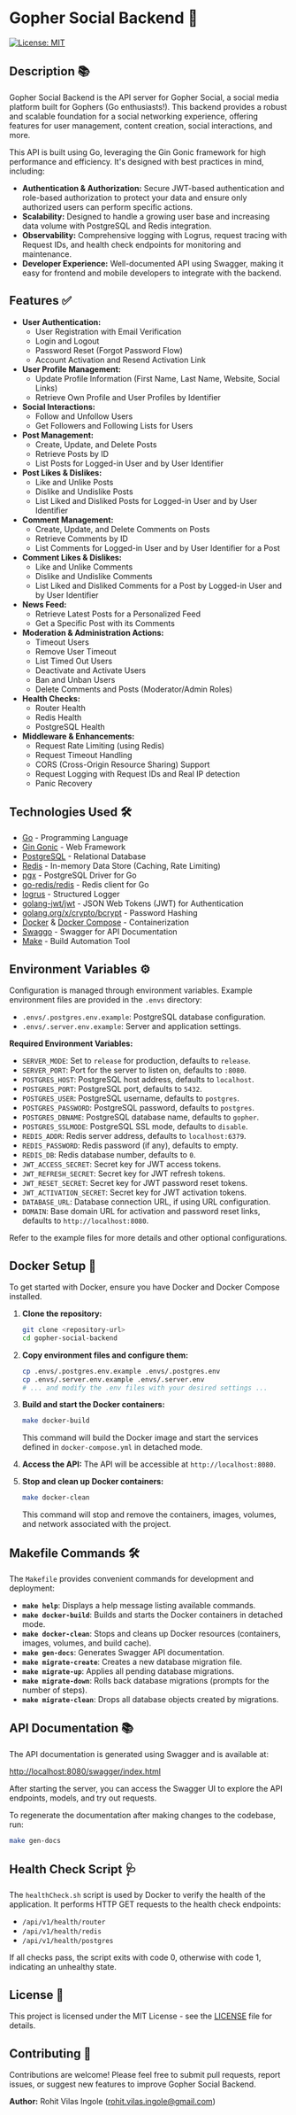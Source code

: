 # Gopher Social Backend 🚀

[![License: MIT](https://img.shields.io/badge/License-MIT-yellow.svg)](https://opensource.org/licenses/MIT)

## Description 📚

Gopher Social Backend is the API server for Gopher Social, a social media platform built for Gophers (Go enthusiasts!). This backend provides a robust and scalable foundation for a social networking experience, offering features for user management, content creation, social interactions, and more.

This API is built using Go, leveraging the Gin Gonic framework for high performance and efficiency. It's designed with best practices in mind, including:

*   **Authentication & Authorization:** Secure JWT-based authentication and role-based authorization to protect your data and ensure only authorized users can perform specific actions.
*   **Scalability:** Designed to handle a growing user base and increasing data volume with PostgreSQL and Redis integration.
*   **Observability:** Comprehensive logging with Logrus, request tracing with Request IDs, and health check endpoints for monitoring and maintenance.
*   **Developer Experience:**  Well-documented API using Swagger, making it easy for frontend and mobile developers to integrate with the backend.

## Features ✅

*   **User Authentication:**
    *   User Registration with Email Verification
    *   Login and Logout
    *   Password Reset (Forgot Password Flow)
    *   Account Activation and Resend Activation Link
*   **User Profile Management:**
    *   Update Profile Information (First Name, Last Name, Website, Social Links)
    *   Retrieve Own Profile and User Profiles by Identifier
*   **Social Interactions:**
    *   Follow and Unfollow Users
    *   Get Followers and Following Lists for Users
*   **Post Management:**
    *   Create, Update, and Delete Posts
    *   Retrieve Posts by ID
    *   List Posts for Logged-in User and by User Identifier
*   **Post Likes & Dislikes:**
    *   Like and Unlike Posts
    *   Dislike and Undislike Posts
    *   List Liked and Disliked Posts for Logged-in User and by User Identifier
*   **Comment Management:**
    *   Create, Update, and Delete Comments on Posts
    *   Retrieve Comments by ID
    *   List Comments for Logged-in User and by User Identifier for a Post
*   **Comment Likes & Dislikes:**
    *   Like and Unlike Comments
    *   Dislike and Undislike Comments
    *   List Liked and Disliked Comments for a Post by Logged-in User and by User Identifier
*   **News Feed:**
    *   Retrieve Latest Posts for a Personalized Feed
    *   Get a Specific Post with its Comments
*   **Moderation & Administration Actions:**
    *   Timeout Users
    *   Remove User Timeout
    *   List Timed Out Users
    *   Deactivate and Activate Users
    *   Ban and Unban Users
    *   Delete Comments and Posts (Moderator/Admin Roles)
*   **Health Checks:**
    *   Router Health
    *   Redis Health
    *   PostgreSQL Health
*   **Middleware & Enhancements:**
    *   Request Rate Limiting (using Redis)
    *   Request Timeout Handling
    *   CORS (Cross-Origin Resource Sharing) Support
    *   Request Logging with Request IDs and Real IP detection
    *   Panic Recovery

## Technologies Used 🛠️

*   [Go](https://go.dev/) - Programming Language
*   [Gin Gonic](https://gin-gonic.com/) - Web Framework
*   [PostgreSQL](https://www.postgresql.org/) - Relational Database
*   [Redis](https://redis.io/) - In-memory Data Store (Caching, Rate Limiting)
*   [pgx](https://github.com/jackc/pgx) - PostgreSQL Driver for Go
*   [go-redis/redis](https://github.com/redis/go-redis) - Redis client for Go
*   [logrus](https://github.com/sirupsen/logrus) - Structured Logger
*   [golang-jwt/jwt](https://github.com/golang-jwt/jwt/v5) - JSON Web Tokens (JWT) for Authentication
*   [golang.org/x/crypto/bcrypt](https://pkg.go.dev/golang.org/x/crypto/bcrypt) - Password Hashing
*   [Docker](https://www.docker.com/) & [Docker Compose](https://docs.docker.com/compose/) - Containerization
*   [Swaggo](https://github.com/swaggo/swag) - Swagger for API Documentation
*   [Make](https://www.gnu.org/software/make/) - Build Automation Tool

## Environment Variables ⚙️

Configuration is managed through environment variables. Example environment files are provided in the `.envs` directory:

*   `.envs/.postgres.env.example`: PostgreSQL database configuration.
*   `.envs/.server.env.example`: Server and application settings.

**Required Environment Variables:**

*   `SERVER_MODE`:  Set to `release` for production, defaults to `release`.
*   `SERVER_PORT`:  Port for the server to listen on, defaults to `:8080`.
*   `POSTGRES_HOST`: PostgreSQL host address, defaults to `localhost`.
*   `POSTGRES_PORT`: PostgreSQL port, defaults to `5432`.
*   `POSTGRES_USER`: PostgreSQL username, defaults to `postgres`.
*   `POSTGRES_PASSWORD`: PostgreSQL password, defaults to `postgres`.
*   `POSTGRES_DBNAME`: PostgreSQL database name, defaults to `gopher`.
*   `POSTGRES_SSLMODE`: PostgreSQL SSL mode, defaults to `disable`.
*   `REDIS_ADDR`: Redis server address, defaults to `localhost:6379`.
*   `REDIS_PASSWORD`: Redis password (if any), defaults to empty.
*   `REDIS_DB`: Redis database number, defaults to `0`.
*   `JWT_ACCESS_SECRET`: Secret key for JWT access tokens.
*   `JWT_REFRESH_SECRET`: Secret key for JWT refresh tokens.
*   `JWT_RESET_SECRET`: Secret key for JWT password reset tokens.
*   `JWT_ACTIVATION_SECRET`: Secret key for JWT activation tokens.
*   `DATABASE_URL`: Database connection URL, if using URL configuration.
*   `DOMAIN`: Base domain URL for activation and password reset links, defaults to `http://localhost:8080`.

Refer to the example files for more details and other optional configurations.

## Docker Setup 🐳

To get started with Docker, ensure you have Docker and Docker Compose installed.

1.  **Clone the repository:**
    ```bash
    git clone <repository-url>
    cd gopher-social-backend
    ```

2.  **Copy environment files and configure them:**
    ```bash
    cp .envs/.postgres.env.example .envs/.postgres.env
    cp .envs/.server.env.example .envs/.server.env
    # ... and modify the .env files with your desired settings ...
    ```

3.  **Build and start the Docker containers:**
    ```bash
    make docker-build
    ```
    This command will build the Docker image and start the services defined in `docker-compose.yml` in detached mode.

4.  **Access the API:**
    The API will be accessible at `http://localhost:8080`.

5.  **Stop and clean up Docker containers:**
    ```bash
    make docker-clean
    ```
    This command will stop and remove the containers, images, volumes, and network associated with the project.

## Makefile Commands 🛠️

The `Makefile` provides convenient commands for development and deployment:

*   **`make help`**:  Displays a help message listing available commands.
*   **`make docker-build`**: Builds and starts the Docker containers in detached mode.
*   **`make docker-clean`**: Stops and cleans up Docker resources (containers, images, volumes, and build cache).
*   **`make gen-docs`**: Generates Swagger API documentation.
*   **`make migrate-create`**: Creates a new database migration file.
*   **`make migrate-up`**: Applies all pending database migrations.
*   **`make migrate-down`**: Rolls back database migrations (prompts for the number of steps).
*   **`make migrate-clean`**: Drops all database objects created by migrations.

## API Documentation 📚

The API documentation is generated using Swagger and is available at:

[http://localhost:8080/swagger/index.html](http://localhost:8080/swagger/index.html)

After starting the server, you can access the Swagger UI to explore the API endpoints, models, and try out requests.

To regenerate the documentation after making changes to the codebase, run:
```bash
make gen-docs
```

## Health Check Script 🩺

The `healthCheck.sh` script is used by Docker to verify the health of the application. It performs HTTP GET requests to the health check endpoints:

* `/api/v1/health/router`
* `/api/v1/health/redis`
* `/api/v1/health/postgres`

If all checks pass, the script exits with code 0, otherwise with code 1, indicating an unhealthy state.

## License 📝

This project is licensed under the MIT License - see the [LICENSE](license) file for details.

## Contributing 🤝

Contributions are welcome! Please feel free to submit pull requests, report issues, or suggest new features to improve Gopher Social Backend.

**Author:** Rohit Vilas Ingole ([rohit.vilas.ingole@gmail.com](mailto:rohit.vilas.ingole@gmail.com))
